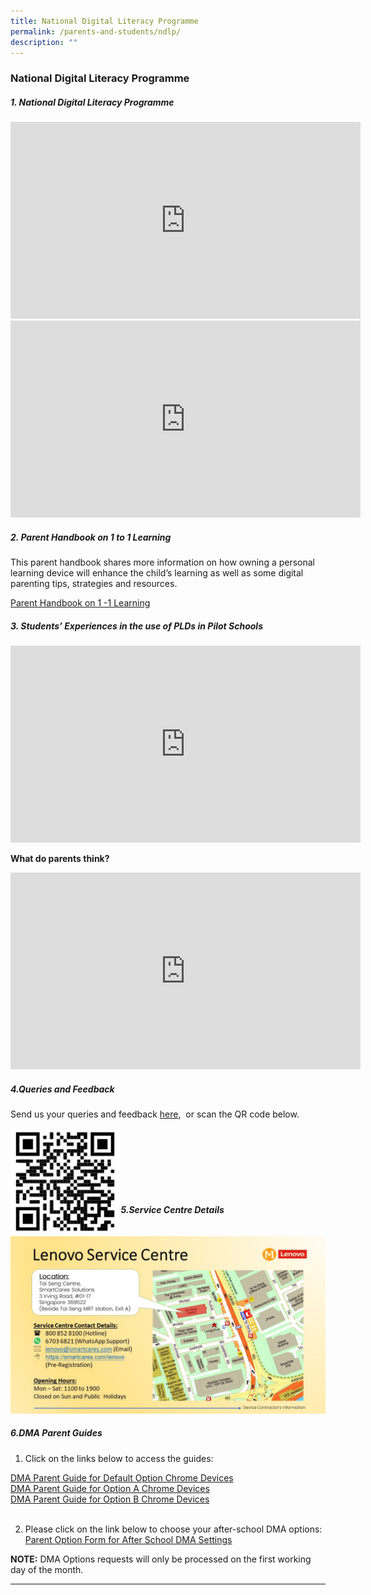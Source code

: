 ```yaml
---
title: National Digital Literacy Programme
permalink: /parents-and-students/ndlp/
description: ""
---
```

### National Digital Literacy Programme

##### 1. National Digital Literacy Programme
<iframe width="560" height="315" src="https://www.youtube.com/embed/9wXjeaUPvY4" title="NDLP Briefing by Mr Jin" frameborder="0" allow="accelerometer; autoplay; clipboard-write; encrypted-media; gyroscope; picture-in-picture" allowfullscreen=""></iframe>

<br> 

<iframe width="560" height="315" src="https://www.youtube.com/embed/y2Rzk07Obls" title="Use of PLD (DMA)" frameborder="0" allow="accelerometer; autoplay; clipboard-write; encrypted-media; gyroscope; picture-in-picture" allowfullscreen=""></iframe>

##### 2. Parent Handbook on 1 to 1 Learning

This parent handbook shares more information on how owning a personal learning device will enhance the child’s learning as well as some digital parenting tips, strategies and resources.

[Parent Handbook on 1 -1 Learning](/files/Parent%20Handbook%20I%20on%201_1%20Learning.pdf)

##### 3. Students’ Experiences in the use of PLDs in Pilot Schools
<iframe width="560" height="315" src="https://www.youtube.com/embed/atVkNBXMVnY" title="Digital Literacy – Students’ Voxpop" frameborder="0" allow="accelerometer; autoplay; clipboard-write; encrypted-media; gyroscope; picture-in-picture" allowfullscreen=""></iframe>

**What do parents think?**

<iframe width="560" height="315" src="https://www.youtube.com/embed/6oIAtbruVf4" title="What Do Parents Think About Personal Learning Devices (PLDs)? (Learning Differently With PLDs)" frameborder="0" allow="accelerometer; autoplay; clipboard-write; encrypted-media; gyroscope; picture-in-picture" allowfullscreen=""></iframe>

##### 4.Queries and Feedback
Send us your queries and feedback [here](https://form.gov.sg/#!/6004f8860a4eb30011a65395), &nbsp;or scan the QR code below.

<img src="/images/NDLP%20Query%20and%20Feedback%20link.jpg" style="width:35%" align="left">

<br> <br> <br> <br> <br> <br>

##### 5.Service Centre Details
![](/images/Lenovo%20Service%20Centre.jpg)

##### 6.DMA Parent Guides
1) Click on the links below to access the guides:

[DMA Parent Guide for Default Option Chrome Devices](/files/National%20Digital%20Literacy%20Prog/dma%20parent%20guide%20-%20default%20option.pdf) <br>
[DMA Parent Guide for Option A Chrome Devices](/files/National%20Digital%20Literacy%20Prog/dma%20parent%20guide%20-%20option%20a.pdf) <br>
[DMA Parent Guide for Option B Chrome Devices](/files/National%20Digital%20Literacy%20Prog/dma%20parent%20guide%20-%20option%20b.pdf) <br> <br>

2) Please click on the link below to choose your after-school DMA options: <br>
[Parent Option Form for After School DMA Settings](https://form.gov.sg/#!/60ac73688389f100127bbbe2)

**NOTE:**&nbsp;DMA Options requests will only be processed on the first working day of the month.

<hr>